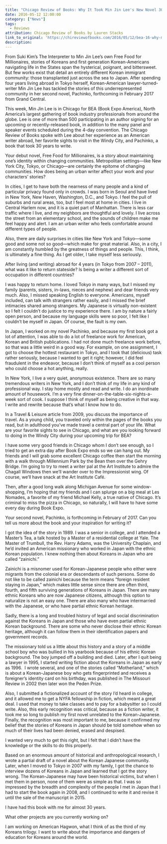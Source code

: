 ```yaml
---
title: "Chicago Review of Books: Why It Took Min Jin Lee's New Novel 30 Years to Write"
date: 2016-05-12 12:00:00
category: ["News"]
tags:
  - Reviews
attribution: Chicago Review of Books by Lauren Stacks
link_to_original: 'https://chireviewofbooks.com/2016/05/12/bea-16-why-min-jin-lees-new-novel-took-30-years-to-write/'
description:
---
```



From Suki Kim’s The Interpreter to Min Jin Lee’s own Free Food for Millionaires, stories of Koreans and first generation Korean-Americans navigating life in the States span the hysterical, poignant, and bittersweet. But few works exist that detail an entirely different Korean immigrant community: those transplanted just across the sea to Japan. After spending four years living abroad in Tokyo herself, Korean-American lawyer-turned-writer Min Jin Lee has tackled the stories of this underrepresented community in her second novel, Pachinko, forthcoming in February 2017 from Grand Central.

This week, Min Jin Lee is in Chicago for BEA (Book Expo America), North America’s largest gathering of book industry professionals from around the globe. Lee is one of more than 500 participating in an author signing for an upcoming or recently-released book, in addition to the many panel and speaker events scheduled during the 4-day convention. The Chicago Review of Books spoke with Lee about her experience as an American writer abroad, her favorite sights to visit in the Windy City, and Pachinko, a book that took 30 years to write.

Your debut novel, Free Food for Millionaires, is a story about maintaining one’s identity within changing communities. Metropolitan settings—like New York City, Tokyo, or Chicago—are certainly the epitome of changing communities. How does being an urban writer affect your work and your characters’ stories?

In cities, I get to have both the nearness of many people and a kind of particular privacy found only in crowds. I was born in Seoul and have lived in New York, New Haven, Washington, D.C., and Tokyo. I feel the pull of suburbs and rural areas, too, but I feel most at home in cities. I live in Central Harlem now, and it is a quiet part of Manhattan. There is less car traffic where I live, and my neighbors are thoughtful and lovely. I live across the street from an elementary school, and the sounds of children make me feel happy and alert. I am an urban writer who feels comfortable around different types of people.

Also, there are daily surprises in cities like New York and Tokyo—some good and some not so good—which make for great material. Also, in a city, I am constantly humbled by the greatness of things and people. This, I think, is ultimately a fine thing. As I get older, I take myself less seriously.

After living (and writing) abroad for 4 years (in Tokyo from 2007 – 2011), what was it like to return stateside? Is being a writer a different sort of occupation in different countries?

I was happy to return home. I loved Tokyo in many ways, but I missed my family (parents, sisters, in-laws, nieces and nephew) and dear friends very much. Also, I missed speaking English to everyone. Americans, myself included, can talk with strangers rather easily, and I missed the brief intimacies shared among strangers. My Japanese is virtually non-existent so I felt I couldn’t do justice to my experience there. I am by nature a fairly open person, and because my language skills were so poor, I felt like I couldn’t be myself in Japan. Of course, the fault is my own.

In Japan, I worked on my novel Pachinko, and because my first book got a lot of attention, I was able to do a lot of freelance work for American, Korean and British publications. I had not done much freelance work before, so that was a little weird in a good way. For example, on one assignment, I got to choose the hottest restaurant in Tokyo, and I took that (delicious) task rather seriously, because I wanted to get it right; however, I did feel fraudulent in the endeavor, because I don’t think of myself as a cool person who could choose a hot anything, really.

In New York, I live a very quiet, anonymous existence. There are so many tremendous writers in New York, and I don’t think of my life in any kind of professional way. I stay home mostly and read and write. I do an inordinate amount of housework. I’m a very fine dinner-on-the-table-six-nights-a-week sort of cook. I suppose I think of myself as being creative in that way. I write and rewrite because that’s what I know how to do.

In a Travel & Leisure article from 2009, you discuss the importance of travel. As a young child, you traveled only within the pages of the books you read, but in adulthood you’ve made travel a central part of your life. What are your favorite sights to see in Chicago, and what are you looking forward to doing in the Windy City during your upcoming trip for BEA?

I have some very good friends in Chicago whom I don’t see enough, so I tried to get an extra day after Book Expo ends so we can hang out. My friends and I will grab some excellent Chicago coffee then start the morning with a walk through Millennium Park by the Bean then over the Gehry Bridge. I’m going to try to meet a writer pal at the Art Institute to admire the Chagall Windows then we’ll wander over to the Impressionist wing. Of course, we’ll have snack at the Art Institute Café.

Then, after a good long walk along Michigan Avenue for some window-shopping, I’m hoping that my friends and I can splurge on a big meal at Les Nomades, a favorite of my friend Michael Kelly, a true native of Chicago. It’s criminal to miss the pizza in Chicago, so naturally, I will have to have some every day during Book Expo.

Your second novel, Pachinko, is forthcoming in February of 2017. Can you tell us more about the book and your inspiration for writing it?

I got the idea of the story in 1989. I was a senior in college, and I attended a Master’s Tea, a talk hosted by a Master of a residential college at Yale. The Master of Trumbull, the Rev. Harry Adams, was the University Chaplain, and he’d invited an American missionary who worked in Japan with the ethnic Korean population. I knew nothing then about Koreans in Japan who are called “zainichi.”

Zainichi is a misnomer used for Korean-Japanese people who either were migrants from the colonial era or descendants of such persons. Some do not like to be called zainichi because the term means “foreign resident staying in Japan,” which makes little sense since there are often third, fourth, and fifth surviving generations of Koreans in Japan. There are many ethnic Koreans who are now Japanese citizens, although this option to naturalize is not an easy one. There are also many who have intermarried with the Japanese, or who have partial ethnic Korean heritage.

Sadly, there is a long and troubled history of legal and social discrimination against the Koreans in Japan and those who have even partial ethnic Korean background. There are some who never disclose their ethnic Korean heritage, although it can follow them in their identification papers and government records.

The missionary told us a little about this history and a story of a middle school boy who was bullied in his yearbook because of his ethnic Korean background. The boy jumped off a building and died. Later, after I quit being a lawyer in 1995, I started writing fiction about the Koreans in Japan as early as 1996.  I wrote several, and one of the stories called “Motherland,” which is about a Korean-Japanese boy who gets fingerprinted and receives a foreigner’s identity card on his birthday, was published in The Missouri Review in 2002 then later won the Peden Prize.

Also, I submitted a fictionalized account of the story I’d heard in college, and it allowed me to get a NYFA fellowship in fiction, which meant a great deal. I used that money to take classes and to pay for a babysitter so I could write. Also, this early recognition was critical, because as a fiction writer, it took me so long to publish my first novel unrelated to the Korean-Japanese. Finally, the recognition was most important to me, because it confirmed my belief that the stories of Koreans in Japan should be told somehow when so much of their lives had been denied, erased and despised.

I wanted very much to get this right, but I felt that I didn’t have the knowledge or the skills to do this properly.

Based on an enormous amount of historical and anthropological research, I wrote a partial draft of a novel about the Korean Japanese community. Later, when I moved to Tokyo in 2007 with my family, I got the chance to interview dozens of Koreans in Japan and learned that I got the story wrong. The Korean-Japanese may have been historical victims, but when I met them in person, none of them were as simple as that. I was so impressed by the breadth and complexity of the people I met in Japan that I had to start the book again in 2008, and I continued to write it and revise it until the sale of the manuscript in 2015.

I have had this book with me for almost 30 years.

What other projects are you currently working on?

I am working on American Hagwon, what I think of as the third of my Koreans trilogy. I want to write about the importance and dangers of education for Koreans around the world.